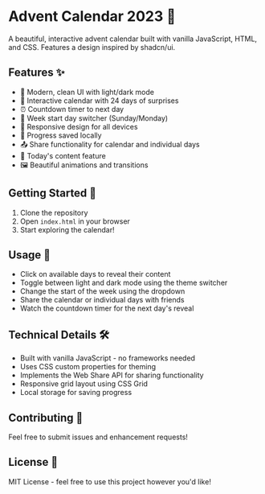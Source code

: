 # Advent Calendar 2023 🎄

A beautiful, interactive advent calendar built with vanilla JavaScript, HTML, and CSS. Features a design inspired by shadcn/ui.

## Features ✨

- 🎨 Modern, clean UI with light/dark mode
- 📅 Interactive calendar with 24 days of surprises
- ⏰ Countdown timer to next day
- 🔄 Week start day switcher (Sunday/Monday)
- 📱 Responsive design for all devices
- 💾 Progress saved locally
- 📤 Share functionality for calendar and individual days
- 🎁 Today's content feature
- 🖼️ Beautiful animations and transitions

## Getting Started 🚀

1. Clone the repository
2. Open `index.html` in your browser
3. Start exploring the calendar!

## Usage 📖

- Click on available days to reveal their content
- Toggle between light and dark mode using the theme switcher
- Change the start of the week using the dropdown
- Share the calendar or individual days with friends
- Watch the countdown timer for the next day's reveal

## Technical Details 🛠️

- Built with vanilla JavaScript - no frameworks needed
- Uses CSS custom properties for theming
- Implements the Web Share API for sharing functionality
- Responsive grid layout using CSS Grid
- Local storage for saving progress

## Contributing 🤝

Feel free to submit issues and enhancement requests!

## License 📄

MIT License - feel free to use this project however you'd like!
